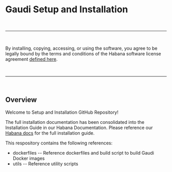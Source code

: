 # Gaudi Setup and Installation

<br />

---

<br />

By installing, copying, accessing, or using the software, you agree to be legally bound by the terms and conditions of the Habana software license agreement [defined here](https://habana.ai/habana-outbound-software-license-agreement/).

<br />

---

<br />

## Overview

Welcome to Setup and Installation GitHub Repository!

The full installation documentation has been consolidated into the Installation Guide in our Habana Documentation. Please reference our [Habana docs](https://docs.habana.ai/en/latest/Installation_Guide/GAUDI_Installation_Guide.html) for the full installation guide.

This respository contains the following references:
  - dockerfiles -- Reference dockerfiles and build script to build Gaudi Docker images
  - utils -- Reference utility scripts

